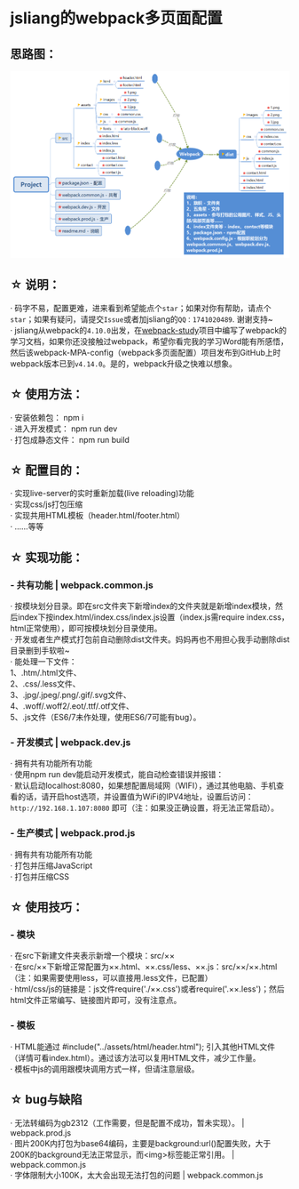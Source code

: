 jsliang的webpack多页面配置
======

## 思路图：
![Image text](https://github.com/LiangJunrong/webpack-MPA-config/blob/master/project.png)

## ☆ 说明：
· 码字不易，配置更难，进来看到希望能点个`star`；如果对你有帮助，请点个`star`；如果有疑问，请提交`Issue`或者加jsliang的`QQ：1741020489`. 谢谢支持~  
· jsliang从webpack的`4.10.0`出发，在<a href="https://github.com/LiangJunrong/webpack-study" >webpack-study</a>项目中编写了webpack的学习文档，如果你还没接触过webpack，希望你看完我的学习Word能有所感悟，然后该webpack-MPA-config（webpack多页面配置）项目发布到GitHub上时webpack版本已到`v4.14.0`。是的，webpack升级之快难以想象。  

## ☆ 使用方法：
· 安装依赖包：     npm i  
· 进入开发模式：   npm run dev  
· 打包成静态文件： npm run build  

## ☆ 配置目的：
· 实现live-server的实时重新加载(live reloading)功能  
· 实现css/js打包压缩  
· 实现共用HTML模板（header.html/footer.html）  
· ……等等  

## ☆ 实现功能：
### - 共有功能 | webpack.common.js
· 按模块划分目录。即在src文件夹下新增index的文件夹就是新增index模块，然后index下按index.html/index.css/index.js设置（index.js需require index.css，html正常使用），即可按模块划分目录使用。  
· 开发或者生产模式打包前自动删除dist文件夹。妈妈再也不用担心我手动删除dist目录删到手软啦~  
· 能处理一下文件：<br>
1、.htm/.html文件、<br>
2、.css/.less文件、<br>
3、.jpg/.jpeg/.png/.gif/.svg文件、<br>
4、.woff/.woff2/.eot/.ttf/.otf文件、<br>
5、.js文件（ES6/7未作处理，使用ES6/7可能有bug）。  

### - 开发模式 | webpack.dev.js
· 拥有共有功能所有功能  
· 使用npm run dev能启动开发模式，能自动检查错误并报错：  
· 默认启动localhost:8080，如果想配置局域网（WIFI），通过其他电脑、手机查看的话，请开启host选项，并设置值为WiFi的IPV4地址，设置后访问： `http://192.168.1.107:8080` 即可（注：如果没正确设置，将无法正常启动）。  

### - 生产模式 | webpack.prod.js
· 拥有共有功能所有功能  
· 打包并压缩JavaScript  
· 打包并压缩CSS  

## ☆ 使用技巧：
### - 模块
· 在src下新建文件夹表示新增一个模块：src/××  
· 在src/××下新增正常配置为××.html、××.css/less、××.js：src/××/××.html（注：如果需要使用less，可以直接用.less文件，已配置）  
· html/css/js的链接是：js文件require('./××.css')或者require('.××.less')；然后html文件正常编写、链接图片即可，没有注意点。  

### - 模板
· HTML能通过 #include("../assets/html/header.html"); 引入其他HTML文件（详情可看index.html）。通过该方法可以复用HTML文件，减少工作量。  
· 模板中js的调用跟模块调用方式一样，但请注意层级。  

## ☆ bug与缺陷
· 无法转编码为gb2312（工作需要，但是配置不成功，暂未实现）。 | webpack.prod.js  
· 图片200K内打包为base64编码，主要是background:url()配置失败，大于200K的background无法正常显示，而&lt;img&gt;标签能正常引用。 | webpack.common.js  
· 字体限制大小100K，太大会出现无法打包的问题 | webpack.common.js  
